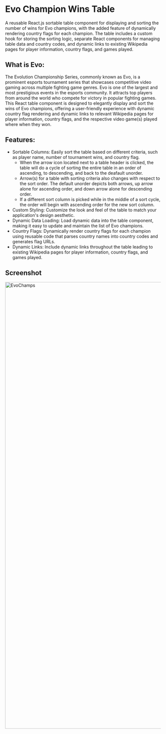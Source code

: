 # Evo Champion Wins Table
A reusable React.js sortable table component for displaying and sorting the number of wins for Evo champions, with the added feature of dynamically rendering country flags for each champion. The table includes a custom hook for storing the sorting logic, separate React components for managing table data and country codes, and dynamic links to existing Wikipedia pages for player information, country flags, and games played.

## What is Evo:
The Evolution Championship Series, commonly known as Evo, is a prominent esports tournament series that showcases competitive video gaming across multiple fighting game genres. Evo is one of the largest and most prestigious events in the esports community. It attracts top players from around the world who compete for victory in popular fighting games. This React table component is designed to elegantly display and sort the wins of Evo champions, offering a user-friendly experience with dynamic country flag rendering and dynamic links to relevant Wikipedia pages for player information, country flags, and the respective video game(s) played where when they won.

## Features:
- Sortable Columns: Easily sort the table based on different criteria, such as player name, number of tournament wins, and country flag.
  - When the arrow icon located next to a table header is clicked, the table will do a cycle of sorting the entire table in an order of ascending, to descending, and back to the deafault unorder.
  - Arrow(s) for a table with sorting criteria also changes with respect to the sort order. The default unorder depicts both arrows, up arrow alone for ascending order, and down arrow alone for descending order.
  - If a different sort column is picked while in the middle of a sort cycle, the order will begin with ascending order for the new sort column.
- Custom Styling: Customize the look and feel of the table to match your application's design aesthetic.
- Dynamic Data Loading: Load dynamic data into the table component, making it easy to update and maintain the list of Evo champions.
- Country Flags: Dynamically render country flags for each champion using reusable code that parses country names into country codes and generates flag URLs.
- Dynamic Links: Include dynamic links throughout the table leading to existing Wikipedia pages for player information, country flags, and games played.

## Screenshot
<img width="1440" alt="EvoChamps" src="https://github.com/Felix-Garo/EvoChampions/assets/148928126/faca70e1-c81b-4c21-b0d1-62cca84a6b3f">
